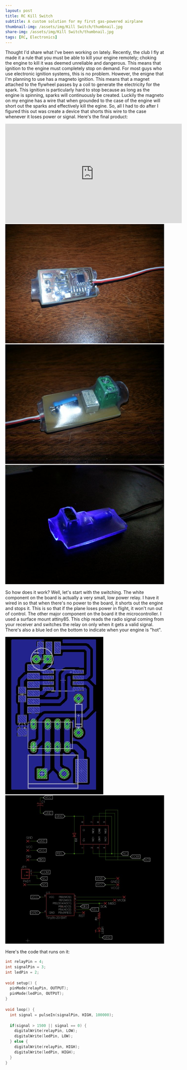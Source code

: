 ```yaml
---
layout: post
title: RC Kill Switch
subtitle: A custom solution for my first gas-powered airplane
thumbnail-img: /assets/img/Kill Switch/thumbnail.jpg
share-img: /assets/img/Kill Switch/thumbnail.jpg
tags: [RC, Electronics]
---
```


Thought I'd share what I've been working on lately. Recently, the club I fly at made it a rule that you
must be able to kill your engine remotely; choking the engine to kill it was deemed unreliable and dangerous. This means
that ignition to the engine must completely stop on demand. For most guys who use electronic ignition systems, this is
no problem. However, the enigne that I'm planning to use has a magneto ignition. This means that a magnet attached to
the flywheel passes by a coil to generate the electricity for the spark. This ignition is particularly hard to stop
because as long as the engine is spinning, sparks will continuously be created. Luckily the magneto on my engine has a
wire that when grounded to the case of the engine will short out the sparks and effectively kill the egine. So, all I
had to do after I figured this out was create a device that shorts this wire to the case whenever it loses power or
signal. Here's the final product:

<iframe class="rounded mx-auto d-block my-2" width="560" height="315" src="https://www.youtube.com/embed/eOTCOjDk6io" frameborder="0" allow="accelerometer; autoplay; clipboard-write; encrypted-media; gyroscope; picture-in-picture" allowfullscreen></iframe>
                
<img src="/assets/img/Kill Switch/2014-04-28-16-54-28-jpg_1398718625.jpg" class="rounded mx-auto d-block my-2">
<img src="/assets/img/Kill Switch/2014-04-28-16-56-01-jpg_1398718628.jpg" class="rounded mx-auto d-block my-2">
<img src="/assets/img/Kill Switch/2014-04-29-16-45-33-jpg_1398803900.jpg" class="rounded mx-auto d-block my-2">

So how does it work? Well, let's start with the switching. The white component on the board is actually a very small, low power relay. I have it wired in so that when there's no power to the board, it shorts out the engine and stops it. This is so that if the plane loses power in flight, it won't run out of control. The other major component on the board it the microcontroller. I used a surface mount attiny85. This chip reads the radio signal coming from your receiver and switches the relay on only when it gets a valid signal. There's also a blue led on the bottom to indicate when your engine is "hot".

<img src="/assets/img/Kill Switch/screen-shot-2014-04-28-at-5-16-31-pm-png_1398719228.jpg" class="rounded mx-auto d-block my-2">
<img src="/assets/img/Kill Switch/screen-shot-2014-04-28-at-5-17-20-pm-png_1398719229.jpg" class="rounded mx-auto d-block my-2">   

Here's the code that runs on it:

~~~ c
int relayPin = 4;
int signalPin = 3;
int ledPin = 2;

void setup() {
  pinMode(relayPin, OUTPUT);
  pinMode(ledPin, OUTPUT);
}

void loop() {
  int signal = pulseIn(signalPin, HIGH, 100000);

  if(signal > 1500 || signal == 0) {
    digitalWrite(relayPin, LOW);
    digitalWrite(ledPin, LOW);
  } else {
    digitalWrite(relayPin, HIGH);
    digitalWrite(ledPin, HIGH);
  }
}
~~~